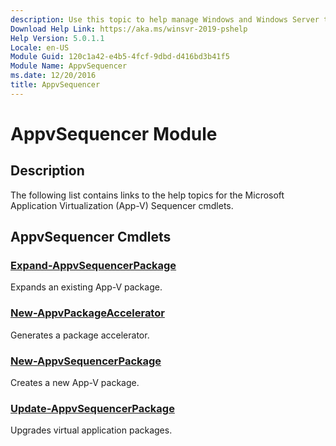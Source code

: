 ```yaml
---
description: Use this topic to help manage Windows and Windows Server technologies with Windows PowerShell.
Download Help Link: https://aka.ms/winsvr-2019-pshelp
Help Version: 5.0.1.1
Locale: en-US
Module Guid: 120c1a42-e4b5-4fcf-9dbd-d416bd3b41f5
Module Name: AppvSequencer
ms.date: 12/20/2016
title: AppvSequencer
---
```


# AppvSequencer Module
## Description
The following list contains links to the help topics for the Microsoft Application Virtualization (App-V) Sequencer cmdlets.

## AppvSequencer Cmdlets
### [Expand-AppvSequencerPackage](./Expand-AppvSequencerPackage.md)
Expands an existing App-V package.

### [New-AppvPackageAccelerator](./New-AppvPackageAccelerator.md)
Generates a package accelerator.

### [New-AppvSequencerPackage](./New-AppvSequencerPackage.md)
Creates a new App-V package.

### [Update-AppvSequencerPackage](./Update-AppvSequencerPackage.md)
Upgrades virtual application packages.



